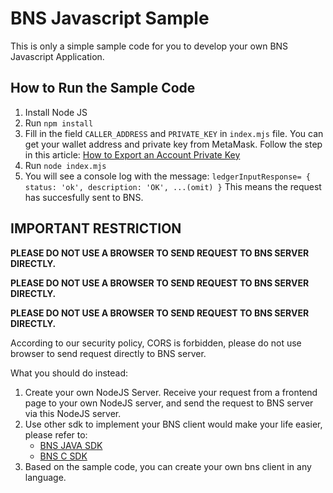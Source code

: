 # BNS Javascript Sample

This is only a simple sample code for you to develop your own BNS Javascript Application.

## How to Run the Sample Code

1. Install Node JS
2. Run `npm install`
3. Fill in the field `CALLER_ADDRESS` and `PRIVATE_KEY` in `index.mjs` file.
   You can get your wallet address and private key from MetaMask. Follow the step in this article: [How to Export an Account Private Key](https://metamask.zendesk.com/hc/en-us/articles/360015289632-How-to-Export-an-Account-Private-Key)
4. Run `node index.mjs`
5. You will see a console log with the message: `ledgerInputResponse= { status: 'ok', description: 'OK', ...(omit) }` This means the request has succesfully sent to BNS.

## **IMPORTANT RESTRICTION**

**PLEASE DO NOT USE A BROWSER TO SEND REQUEST TO BNS SERVER DIRECTLY.**

**PLEASE DO NOT USE A BROWSER TO SEND REQUEST TO BNS SERVER DIRECTLY.**

**PLEASE DO NOT USE A BROWSER TO SEND REQUEST TO BNS SERVER DIRECTLY.**

According to our security policy, CORS is forbidden, please do not use browser to send request directly to BNS server.

What you should do instead:

1. Create your own NodeJS Server. Receive your request from a frontend page to your own NodeJS server, and send the request to BNS server via this NodeJS server.
2. Use other sdk to implement your BNS client would make your life easier, please refer to:
   - [BNS JAVA SDK](https://github.com/itrustmachines/bns-java-client)
   - [BNS C SDK](https://github.com/itrustmachines/bns-mcu-porting-kit)
3. Based on the sample code, you can create your own bns client in any language.
